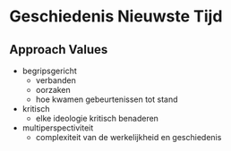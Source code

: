 # Geschiedenis Nieuwste Tijd
## Approach Values
- begripsgericht
    - verbanden
    - oorzaken
    - hoe kwamen gebeurtenissen tot stand
- kritisch
    - elke ideologie kritisch benaderen
- multiperspectiviteit
    - complexiteit van de werkelijkheid en geschiedenis

